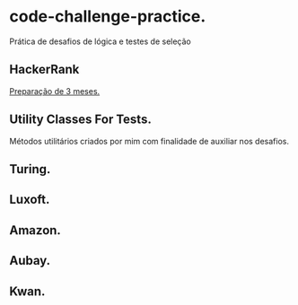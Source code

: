 # code-challenge-practice.
Prática de desafios de lógica e testes de seleção

## HackerRank
[Preparação de 3 meses.](https://www.hackerrank.com/interview/preparation-kits/three-month-preparation-kit/three-month-week-one/challenges)

## Utility Classes For Tests.
Métodos utilitários criados por mim com finalidade de auxiliar nos desafios.

## Turing.

## Luxoft.

## Amazon.

## Aubay.

## Kwan.
